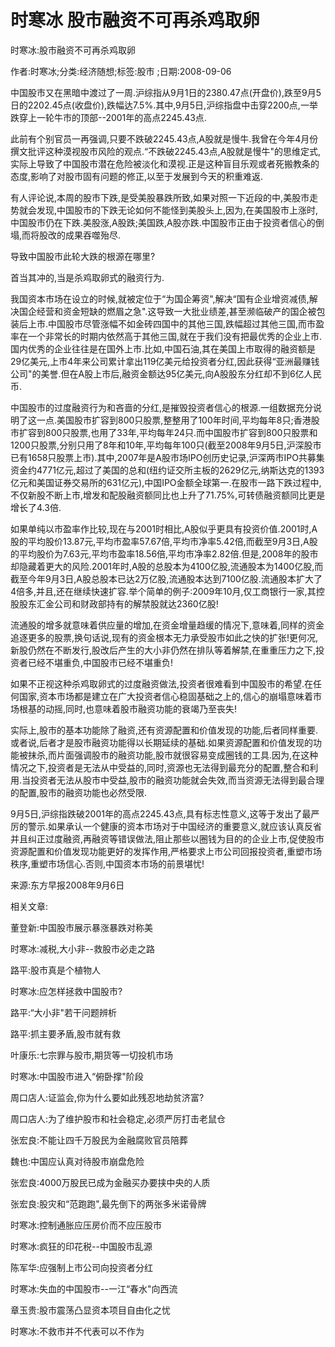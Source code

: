 # 时寒冰  股市融资不可再杀鸡取卵    
    
时寒冰:股市融资不可再杀鸡取卵    
作者:时寒冰;分类:经济随想;标签:股市 ;日期:2008-09-06    
中国股市又在黑暗中渡过了一周.沪综指从9月1日的2380.47点(开盘价),跌至9月5日的2202.45点(收盘价),跌幅达7.5%.其中,9月5日,沪综指盘中击穿2200点,一举跌穿上一轮牛市的顶部--2001年的高点2245.43点.    
此前有个别官员一再强调,只要不跌破2245.43点,A股就是慢牛.我曾在今年4月份撰文批评这种漠视股市风险的观点.“不跌破2245.43点,A股就是慢牛"的思维定式,实际上导致了中国股市潜在危险被淡化和漠视.正是这种盲目乐观或者死搬教条的态度,影响了对股市固有问题的修正,以至于发展到今天的积重难返.    
有人评论说,本周的股市下跌,是受美股暴跌所致,如果对照一下近段的中,美股市走势就会发现,中国股市的下跌无论如何不能怪到美股头上,因为,在美国股市上涨时,中国股市仍在下跌.美股涨,A股跌;美国跌,A股亦跌.中国股市正由于投资者信心的倒塌,而将股改的成果吞噬殆尽.    
导致中国股市此轮大跌的根源在哪里?    
首当其冲的,当是杀鸡取卵式的融资行为.    
我国资本市场在设立的时候,就被定位于“为国企筹资",解决“国有企业增资减债,解决国企经营和资金短缺的燃眉之急".这导致一大批业绩差,甚至濒临破产的国企被包装后上市.中国股市尽管涨幅不如金砖四国中的其他三国,跌幅超过其他三国,而市盈率在一个非常长的时期内依然高于其他三国,就在于我们没有把最优秀的企业上市.国内优秀的企业往往是在国外上市.比如,中国石油,其在美国上市取得的融资额是29亿美元,上市4年来公司累计拿出119亿美元给投资者分红,因此获得“亚洲最赚钱公司"的美誉.但在A股上市后,融资金额达95亿美元,向A股股东分红却不到6亿人民币.    
中国股市的过度融资行为和吝啬的分红,是摧毁投资者信心的根源.一组数据充分说明了这一点.美国股市扩容到800只股票,整整用了100年时间,平均每年8只;香港股市扩容到800只股票,也用了33年,平均每年24只.而中国股市扩容到800只股票和1200只股票,分别只用了8年和10年,平均每年100只(截至2008年9月5日,沪深股市已有1658只股票上市).其中,2007年是A股市场IPO创历史记录,沪深两市IPO共募集资金约4771亿元,超过了美国的总和(纽约证交所主板的2629亿元,纳斯达克的1393亿元和美国证券交易所的631亿元),中国IPO金额全球第一.在股市一路下跌过程中,不仅新股不断上市,增发和配股融资额同比也上升了71.75%,可转债融资额同比更是增长了4.3倍.    
如果单纯以市盈率作比较,现在与2001时相比,A股似乎更具有投资价值.2001时,A股的平均股价13.87元,平均市盈率57.67倍,平均市净率5.42倍,而截至9月3日,A股的平均股价为7.63元,平均市盈率18.56倍,平均市净率2.82倍.但是,2008年的股市却隐藏着更大的风险.2001年时,A股的总股本为4100亿股,流通股本为1400亿股,而截至今年9月3日,A股总股本已达2万亿股,流通股本达到7100亿股.流通股本扩大了4倍多,并且,还在继续快速扩容.举个简单的例子:2009年10月,仅工商银行一家,其控股股东汇金公司和财政部持有的解禁股就达2360亿股!    
流通股的增多就意味着供应量的增加,在资金增量趋缓的情况下,意味着,同样的资金追逐更多的股票,换句话说,现有的资金根本无力承受股市如此之快的扩张!更何况,新股仍然在不断发行,股改后产生的大小非仍然在排队等着解禁,在重重压力之下,投资者已经不堪重负,中国股市已经不堪重负!    
如果不正视这种杀鸡取卵式的过度融资做法,投资者很难看到中国股市的希望.在任何国家,资本市场都是建立在广大投资者信心稳固基础之上的,信心的崩塌意味着市场根基的动摇,同时,也意味着股市融资功能的衰竭乃至丧失!    
实际上,股市的基本功能除了融资,还有资源配置和价值发现的功能,后者同样重要.或者说,后者才是股市融资功能得以长期延续的基础.如果资源配置和价值发现的功能被抹杀,而片面强调股市的融资功能,股市就很容易变成圈钱的工具.因为,在这种情况之下,投资者是无法从中受益的,同时,资源也无法得到最充分的配置,整合和利用.当投资者无法从股市中受益,股市的融资功能就会失效,而当资源无法得到最合理的配置,股市的融资功能也必然受限.    
9月5日,沪综指跌破2001年的高点2245.43点,具有标志性意义,这等于发出了最严厉的警示.如果承认一个健康的资本市场对于中国经济的重要意义,就应该认真反省并且纠正过度融资,再融资等错误做法,阻止那些以圈钱为目的的企业上市,促使股市资源配置和价值发现功能更好的发挥作用,严格要求上市公司回报投资者,重塑市场秩序,重塑市场信心.否则,中国资本市场的前景堪忧!    
来源:东方早报2008年9月6日    
    
相关文章:    
董登新:中国股市展示暴涨暴跌对称美    
时寒冰:减税,大小非--救股市必走之路    
路平:股市真是个植物人    
时寒冰:应怎样拯救中国股市?    
路平:“大小非"若干问题辨析    
路平:抓主要矛盾,股市就有救    
叶康乐:七宗罪与股市,期货等一切投机市场    
时寒冰:中国股市进入“俯卧撑"阶段    
周口店人:证监会,你为什么要如此残忍地劫贫济富?    
周口店人:为了维护股市和社会稳定,必须严厉打击老鼠仓    
张宏良:不能让四千万股民为金融腐败官员陪葬    
魏也:中国应认真对待股市崩盘危险    
张宏良:4000万股民已成为金融买办要挟中央的人质    
张宏良:股灾和“范跑跑",最先倒下的两张多米诺骨牌    
时寒冰:控制通胀应压房价而不应压股市    
时寒冰:疯狂的印花税--中国股市乱源    
陈军华:应强制上市公司向投资者分红    
时寒冰:失血的中国股市--一江“春水"向西流    
章玉贵:股市震荡凸显资本项目自由化之忧    
时寒冰:不救市并不代表可以不作为
